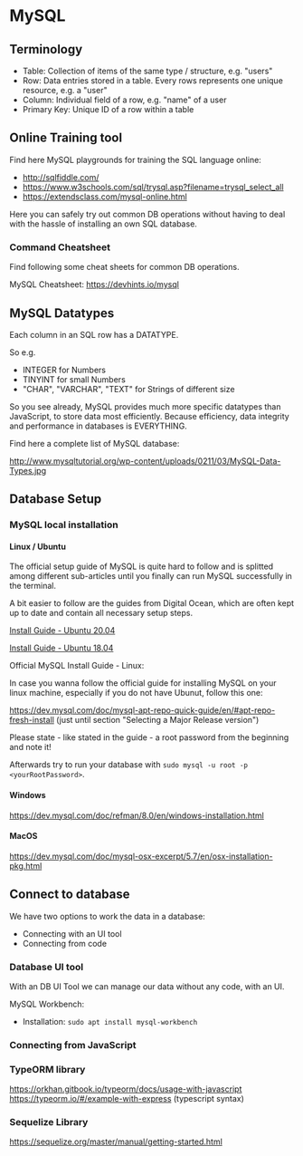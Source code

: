# MySQL

## Terminology
	
- Table: Collection of items of the same type / structure, e.g. "users"
- Row: Data entries stored in a table. Every rows represents one unique resource, e.g. a "user"
- Column: Individual field of a row, e.g. "name" of a user
- Primary Key: Unique ID of a row within a table

## Online Training tool

Find here MySQL playgrounds for training the SQL language online:

- http://sqlfiddle.com/
- https://www.w3schools.com/sql/trysql.asp?filename=trysql_select_all
- https://extendsclass.com/mysql-online.html

Here you can safely try out common DB operations without having to deal with the hassle of installing an own SQL database.

### Command Cheatsheet

Find following some cheat sheets for common DB operations.

MySQL Cheatsheet: https://devhints.io/mysql


## MySQL Datatypes

Each column in an SQL row has a DATATYPE.

So e.g. 
- INTEGER for Numbers
- TINYINT for small Numbers
- "CHAR", "VARCHAR", "TEXT" for Strings of different size

So you see already, MySQL provides much more specific datatypes than JavaScript, to store data most efficiently. Because efficiency, data integrity and performance in databases is EVERYTHING.

Find here a complete list of MySQL database:

http://www.mysqltutorial.org/wp-content/uploads/0211/03/MySQL-Data-Types.jpg
  

## Database Setup

### MySQL local installation

#### Linux / Ubuntu

The official setup guide of MySQL is quite hard to follow and is splitted among different sub-articles until you finally can run MySQL successfully in the terminal.

A bit easier to follow are the guides from Digital Ocean, which are often kept up to date and contain all necessary setup steps.

[Install Guide - Ubuntu 20.04](https://www.digitalocean.com/community/tutorials/how-to-install-mysql-on-ubuntu-20-04)

[Install Guide - Ubuntu 18.04](https://www.digitalocean.com/community/tutorials/how-to-install-mysql-on-ubuntu-18-04)



Official MySQL Install Guide - Linux:

In case you wanna follow the official guide for installing MySQL on your linux machine, especially if you do not have Ubunut, follow this one:

https://dev.mysql.com/doc/mysql-apt-repo-quick-guide/en/#apt-repo-fresh-install
(just until section "Selecting a Major Release version")

Please state - like stated in the guide - a root password from the beginning and note it!

Afterwards try to run your database with `sudo mysql -u root -p <yourRootPassword>`.


#### Windows

https://dev.mysql.com/doc/refman/8.0/en/windows-installation.html

#### MacOS

https://dev.mysql.com/doc/mysql-osx-excerpt/5.7/en/osx-installation-pkg.html



## Connect to database

We have two options to work the data in a database: 

- Connecting with an UI tool
- Connecting from code

### Database UI tool

With an DB UI Tool we can manage our data without any code, with an UI. 

MySQL Workbench:
- Installation: `sudo apt install mysql-workbench`


### Connecting from JavaScript

### TypeORM library

https://orkhan.gitbook.io/typeorm/docs/usage-with-javascript
https://typeorm.io/#/example-with-express (typescript syntax)

### Sequelize Library

https://sequelize.org/master/manual/getting-started.html
